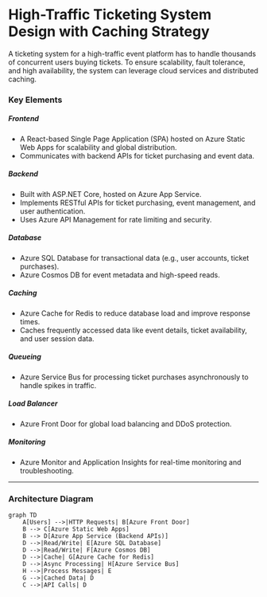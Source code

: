 # High-Traffic Ticketing System Design with Caching Strategy

A ticketing system for a high-traffic event platform has to handle thousands of concurrent users buying tickets. To ensure scalability, fault tolerance, and high availability, the system can leverage cloud services and distributed caching.

### Key Elements

##### Frontend
- A React-based Single Page Application (SPA) hosted on Azure Static Web Apps for scalability and global distribution.
- Communicates with backend APIs for ticket purchasing and event data.
##### Backend
- Built with ASP.NET Core, hosted on Azure App Service.
- Implements RESTful APIs for ticket purchasing, event management, and user authentication.
- Uses Azure API Management for rate limiting and security.
##### Database
 - Azure SQL Database for transactional data (e.g., user accounts, ticket purchases).
 - Azure Cosmos DB for event metadata and high-speed reads. 
##### Caching
- Azure Cache for Redis to reduce database load and improve response times.
- Caches frequently accessed data like event details, ticket availability, and user session data.
##### Queueing
- Azure Service Bus for processing ticket purchases asynchronously to handle spikes in traffic.
##### Load Balancer
- Azure Front Door for global load balancing and DDoS protection.
##### Monitoring
- Azure Monitor and Application Insights for real-time monitoring and troubleshooting.

---

### **Architecture Diagram**
```mermaid
graph TD
    A[Users] -->|HTTP Requests| B[Azure Front Door]
    B --> C[Azure Static Web Apps]
    B --> D[Azure App Service (Backend APIs)]
    D -->|Read/Write| E[Azure SQL Database]
    D -->|Read/Write| F[Azure Cosmos DB]
    D -->|Cache| G[Azure Cache for Redis]
    D -->|Async Processing| H[Azure Service Bus]
    H -->|Process Messages| E
    G -->|Cached Data| D
    C -->|API Calls| D